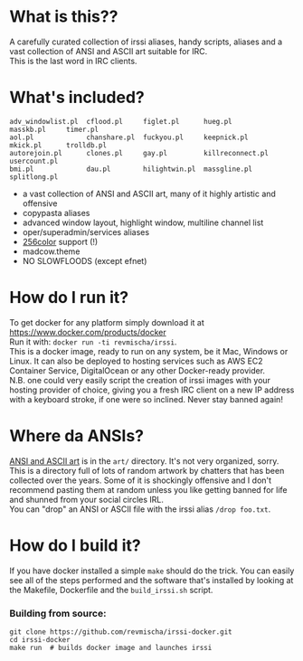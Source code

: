 # What is this??
A carefully curated collection of irssi aliases, handy scripts, aliases and a vast collection of ANSI and ASCII art suitable for IRC.  
This is the last word in IRC clients.  

# What's included?
```
adv_windowlist.pl  cflood.pl     figlet.pl      hueg.pl           masskb.pl     timer.pl
aol.pl             chanshare.pl  fuckyou.pl     keepnick.pl       mkick.pl      trolldb.pl
autorejoin.pl      clones.pl     gay.pl         killreconnect.pl  usercount.pl
bmi.pl             dau.pl        hilightwin.pl  massgline.pl      splitlong.pl
```
* a vast collection of ANSI and ASCII art, many of it highly artistic and offensive
* copypasta aliases
* advanced window layout, highlight window, multiline channel list
* oper/superadmin/services aliases
* [256color](http://www.robmeerman.co.uk/unix/256colours) support (!)
* madcow.theme
* NO SLOWFLOODS (except efnet)

# How do I run it?
To get docker for any platform simply download it at https://www.docker.com/products/docker  
Run it with: `docker run -ti revmischa/irssi`.  
This is a docker image, ready to run on any system, be it Mac, Windows or Linux. It can also be deployed to hosting services such as AWS EC2 Container Service, DigitalOcean or any other Docker-ready provider.  
N.B. one could very easily script the creation of irssi images with your hosting provider of choice, giving you a fresh IRC client on a new IP address with a keyboard stroke, if one were so inclined. Never stay banned again!  

# Where da ANSIs?
[ANSI and ASCII art](art) is in the `art/` directory. It's not very organized, sorry. This is a directory full of lots of random artwork by chatters that has been collected over the years. Some of it is shockingly offensive and I don't recommend pasting them at random unless you like getting banned for life and shunned from your social circles IRL.  
You can "drop" an ANSI or ASCII file with the irssi alias `/drop foo.txt`.

# How do I build it?
If you have docker installed a simple `make` should do the trick.  You can easily see all of the steps performed and the software that's installed by looking at the Makefile, Dockerfile and the `build_irssi.sh` script.  
### Building from source:
```
git clone https://github.com/revmischa/irssi-docker.git
cd irssi-docker
make run  # builds docker image and launches irssi
```
